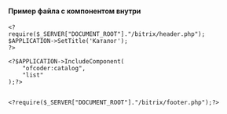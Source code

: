 
#### Пример файла с компонентом внутри

    <?
    require($_SERVER["DOCUMENT_ROOT"]."/bitrix/header.php");
    $APPLICATION->SetTitle('Каталог');
    ?>
    
    <?$APPLICATION->IncludeComponent(
        "ofcoder:catalog",
        "list"
    );?>
    
    
    <?require($_SERVER["DOCUMENT_ROOT"]."/bitrix/footer.php");?>